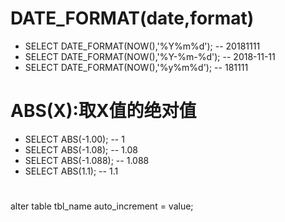 
# DATE_FORMAT(date,format)

*   SELECT DATE_FORMAT(NOW(),'%Y%m%d'); -- 20181111
*   SELECT DATE_FORMAT(NOW(),'%Y-%m-%d'); -- 2018-11-11
*   SELECT DATE_FORMAT(NOW(),'%y%m%d'); -- 181111

# ABS(X):取X值的绝对值


*   SELECT ABS(-1.00); -- 1
*   SELECT ABS(-1.08); -- 1.08
*   SELECT ABS(-1.088); -- 1.088
*   SELECT ABS(1.1); -- 1.1


# 

alter table tbl_name auto_increment = value;






